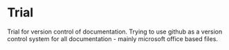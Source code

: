 # Trial
Trial for version control of documentation. 
Trying to use github as a version control system for all documentation - mainly microsoft office based files. 

